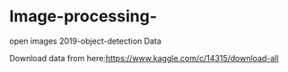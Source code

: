 # Image-processing-
open images 2019-object-detection Data


Download data from here:https://www.kaggle.com/c/14315/download-all
